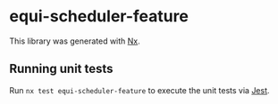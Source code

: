 # equi-scheduler-feature

This library was generated with [Nx](https://nx.dev).

## Running unit tests

Run `nx test equi-scheduler-feature` to execute the unit tests via [Jest](https://jestjs.io).
